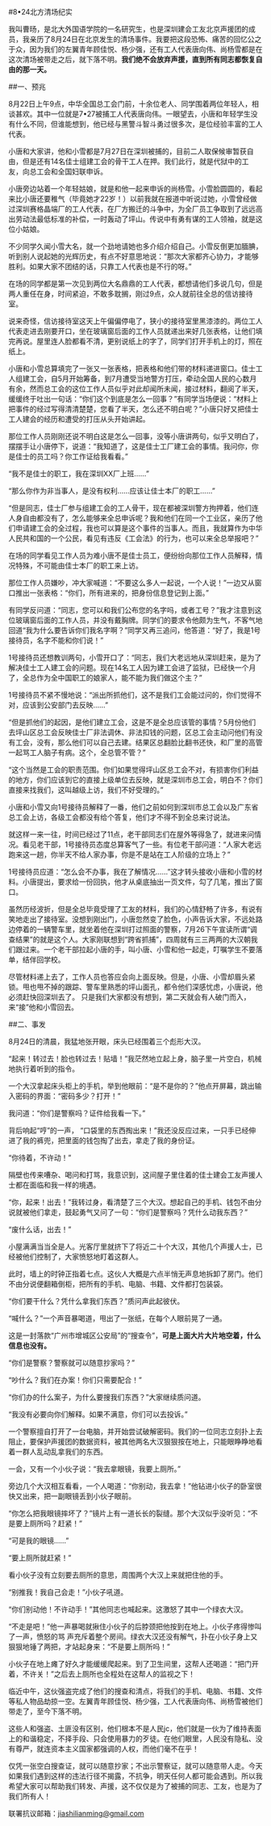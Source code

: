 #8•24北方清场纪实

我叫曹旸，是北大外国语学院的一名研究生，也是深圳建会工友北京声援团的成员，我亲历了8月24日在北京发生的清场事件。我要把这段恐怖、痛苦的回忆公之于众，因为我们的左翼青年顾佳悦、杨少强，还有工人代表唐向伟、尚杨雪都是在这次清场被带走之后，就下落不明。**我们绝不会放弃声援，直到所有同志都恢复自由的那一天。**

##一、预兆

8月22日上午9点，中华全国总工会门前，十余位老人、同学围着两位年轻人，相谈甚欢。其中一位就是7•27被捕工人代表唐向伟。一眼望去，小唐和年轻学生没有什么不同，但谁能想到，他已经与黑警斗智斗勇过很多次，是位经验丰富的工人代表。

小唐和大家讲，他和小雪都是7月27日在深圳被捕的，目前二人取保候审暂获自由，但是还有14名佳士组建工会的骨干工人在押。我们此行，就是代狱中的工友，向总工会和全国妇联申诉。

小唐旁边站着一个年轻姑娘，就是和他一起来申诉的尚杨雪。小雪脸圆圆的，看起来比小唐还要稚气（毕竟她才22岁！）以前我就在报道中听说过她，小雪曾经做过深圳赛格晶端厂的工人代表，在厂方搬迁的斗争中，为全厂员工争取到了远远高出劳动法最低标准的补偿，一时轰动了坪山。传说中有勇有谋的工人领袖，就是这位小姑娘。

不少同学久闻小雪大名，就一个劲地请她也多介绍介绍自己。小雪反倒更加腼腆，听到别人说起她的光辉历史，有点不好意思地说：“那次大家都齐心协力，才能够胜利。如果大家不团结的话，只靠工人代表也是不行的呀。”

在场的同学都是第一次见到两位大名鼎鼎的工人代表，都想请他们多说几句，但是两人重任在身，时间紧迫，不敢多耽搁，刚过9点，众人就前往全总的信访接待室。

说来奇怪，信访接待室这天上午偏偏停电了，狭小的接待室里黑漆漆的。两位工人代表走进去刚要开口，坐在玻璃窗后面的工作人员就递出来好几张表格，让他们填完再说。屋里连人脸都看不清，更别说纸上的字了，同学们打开手机上的灯，照在纸上。

小唐和小雪总算填完了一张又一张表格，把表格和他们带的材料递进窗口。佳士工人组建工会，自5月开始筹备，到7月遭受当地警方打压，牵动全国人民的心数月有余，然而总工会的这位工作人员似乎对此却闻所未闻，接过材料，翻阅了半天，缓缓终于吐出一句话：“你们这个到底是怎么一回事？”有同学当场便说：“材料上把事件的经过写得清清楚楚，您看了半天，怎么还不明白呢？”小唐只好又把佳士工人建会的经历和遭受的打压从头开始讲起。

那位工作人员刚刚还说不明白这是怎么一回事，没等小唐讲两句，似乎又明白了，摆摆手让小唐停下，说道：“我知道了，这是佳士工厂建工会的事情。我问你，你是佳士的员工吗？你工作证给我看看。”

“我不是佳士的职工，我在深圳XX厂上班……”

“那么你作为非当事人，是没有权利……应该让佳士本厂的职工……”

“但是同志，佳士厂参与组建工会的工人骨干，现在都被深圳警方拘押着，他们连人身自由都没有了，怎么能够来全总申诉呢？我和他们在同一个工业区，亲历了他们申请建工会的全过程，我也可以算是这个事件的当事人。而且，我就算作为中华人民共和国的一个公民，看见有违反《工会法》的行为，也可以来全总举报吧？”

在场的同学看见工作人员为难小唐不是佳士员工，便纷纷向那位工作人员解释，情况特殊，不可能由佳士本厂的职工来上访。

那位工作人员嫌吵，冲大家喊道：“不要这么多人一起说，一个人说！”一边又从窗口推出一张表格：“你们，所有进来的，把身份信息登记到上面。”

有同学反问道：“同志，您可以和我们公布您的名字吗，或者工号？”我才注意到这位玻璃窗后面的工作人员，并没有戴胸牌。同学们的要求令他颇为生气，不客气地回道“我为什么要告诉你们我名字啊？”同学又再三追问，他答道：“好了，我是1号接待员，名字不能和你们说！”

1号接待员还想教训两句，小雪开口了：“同志，我们大老远地从深圳赶来，是为了解决佳士工人建工会的问题。现在14名工人因为建工会进了监狱，已经快一个月了，全总作为全中国职工的娘家人，能不能为我们做这个主？”

1号接待员不紧不慢地说：“派出所抓他们，这不是我们工会能过问的，你们觉得不对，应该到公安部门去反映……”

“但是抓他们的起因，是他们建立工会，这是不是全总应该管的事情？5月份他们去坪山区总工会反映佳士厂非法调休、非法扣钱的问题，区总工会主动问他们有没有工会，没有，那么他们可以自己去建。结果区总翻脸比翻书还快，和厂里的高管一起骂工人脑子有病。这个，全总管不管？”

“这个当然是工会的职责范围。你们如果觉得坪山区总工会不对，有损害你们利益的地方，你们应该到它的直接上级单位去反映，就是深圳市总工会，明白不？你们直接来找我们，这叫越级上访，我们不好受理的。”

小唐和小雪又向1号接待员解释了一番，他们之前如何到深圳市总工会以及广东省总工会上访，各级工会都没有给个答复，他们才不得不到全总来讨说法。

就这样一来一往，时间已经过了11点，老干部同志们在屋外等得急了，就进来问情况。看见老干部，1号接待员态度总算客气了一些。有位老干部问道：“人家大老远跑来这一趟，你半天不给人家办事，你是不是站在工人阶级的立场上？”

1号接待员应道：“怎么会不办事，我在了解情况……”这才转头接收小唐和小雪的材料。小唐提出，要求给一份回执，他才从桌底抽出一页文件，勾了几笔，推出了窗口。

虽然历经波折，但是全总毕竟受理了工友的材料，我们的心情舒畅了许多，有说有笑地走出了接待室。没想到刚出门，小唐忽然变了脸色，小声告诉大家，不远处路边停着的一辆警车里，就坐着他在深圳打过照面的警察，7月26下午宣读所谓“调查结果”的就是这个人。大家刚联想到“跨省抓捕”，四周就有三三两两的大汉朝我们跟过来。一个老干部拉起小唐的手，叫小唐、小雪和他一起走，叮嘱学生不要落单，结伴回学校。

尽管材料递上去了，工作人员也答应会向上面反映。但是，小唐、小雪却眉头紧锁。甩也甩不掉的跟踪、警车里熟悉的坪山面孔，都令他们深感忧虑，小唐说，他必须赶快回深圳去了。
只是我们大家都没有想到，第二天就会有人破门而入，来“接”他和小雪回去。

##二、事发

8月24日的清晨，我猛地张开眼，床头已经围着三个彪形大汉。

“起来！转过去！脸也转过去！贴墙！”我茫然地立起上身，脑子里一片空白，机械地执行着听到的指令。

一个大汉拿起床头柜上的手机，举到他眼前：“是不是你的？”他点开屏幕，跳出输入密码的界面：“密码多少？打开！”

我问道：“你们是警察吗？证件给我看一下。”

背后响起“哼”的一声， “口袋里的东西掏出来！”我还没反应过来，一只手已经伸进了我的裤兜，把里面的钱包掏了出去，拿走了我的身份证。

“你待着，不许动！”

隔壁也传来嘈杂、喝问和打骂，我意识到，这间屋子里住着的佳士建会工友声援人士都在面临和我一样的境遇。

“你，起来！出去！”我转过身，看清楚了三个大汉。想起自己的手机、钱包不由分说就被他们拿走，鼓起勇气又问了一句：“你们是警察吗？凭什么动我东西？”

“废什么话，出去！”

小屋满满当当全是人。光客厅里就挤下了将近二十个大汉，其他几个声援人士，已经被他们控制了，大家愤怒地盯着这群人。

此时，墙上的时钟正指着七点。这伙人大概是六点半悄无声息地拆卸了房门。他们不由分说便翻箱倒柜，把所有的手机、电脑、书籍、文件都打包装袋。

“你们要干什么？凭什么拿我们东西？”质问声此起彼伏。

“喊什么？”一个声音暴喝道，甩出了一张纸，在每个人眼前晃了一通。

这是一封落款“广州市增城区公安局”的“搜查令”，**可是上面大片大片地空着，什么信息也没有。**

“你们是警察？警察就可以随意抄家吗？”

“吵什么？我们在办案！你们只需要配合！”

“你们办的什么案子，为什么要搜我们东西？”大家继续质问道。

“我没有必要向你们解释。如果不满意，你们可以去投诉。”

一个警察擅自打开了一台电脑，并开始尝试破解密码。我们的一位同志立刻扑上去阻止，要保护声援团的数据资料，被其他两名大汉狠狠按在地上，只能眼睁睁地看着一群人乱动乱拿我们的东西。

一会，又有一个小伙子说：“我去拿眼镜，我要上厕所。”

旁边几个大汉相互看看，一个人喝道：“你别动，我去拿！”他钻进小伙子的卧室很快又出来，把一副眼镜丢到小伙子眼前。

“你怎么把我眼镜摔坏了？”镜片上有一道长长的裂缝。那个大汉似乎没听见：“不是要上厕所吗？赶紧！”

“可是我的眼镜……”

“要上厕所就赶紧！”

看小伙子没有立刻要去厕所的意思，周围两个大汉上来就把住他的手。

“别推我！我自己会走！”小伙子吼道。

“你们别动他！不许动手！”其他同志也喊起来。这激怒了其中一个绿衣大汉。

“不走是吧！”他一声暴喝就揪住小伙子的后脖颈把他按到在地上。小伙子疼得惨叫了一声，愤怒的骂
声充斥着整个房间。绿衣大汉还没有解气，扑在小伙子身上又狠狠地锤了两把，才站起身来：“不是要上厕所吗！”

小伙子在地上瘫了好久才能缓缓爬起来。到了卫生间里，这帮人还喝道：“把门开着，不许关！”之后去上厕所也全程处在这帮人的监视之下！

临近中午，这伙强盗完成了他们的搜查和清点，将我们的手机、电脑、书籍、文件等私人物品劫掠一空。左翼青年顾佳悦、杨少强，工人代表唐向伟、尚杨雪被他们带走了，至今下落不明。

这些人和强盗、土匪没有区别，他们根本不是人民jc，他们就是一伙为了维持表面上的和谐稳定，不择手段、只会使用暴力的歹徒。在他们眼里，人民没有隐私、没有尊严，就连资本主义国家都强调的人权，而他们毫不在乎！

仅凭一张空白搜查证，就可以随意抄家；不出示警察证，就可以随意带人走。今天如果我们遇到这样的违法行径不揭露，不抗争，明天任何人都可能会遇到。所以我希望大家可以帮助我们转发、声援，这不仅仅是为了被捕的同志、工友，也是为了我们所有人！

联署抗议邮箱：jiashilianming@gmail.com
